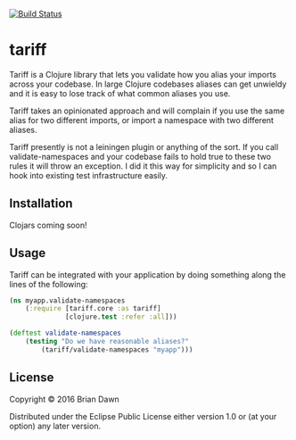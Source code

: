 [![Build Status](https://travis-ci.org/brian-dawn/tariff.svg?branch=master)](https://travis-ci.org/brian-dawn/tariff)

# tariff

Tariff is a Clojure library that lets you validate how you alias your imports across your codebase.
In large Clojure codebases aliases can get unwieldy and it is easy to lose track of what common aliases you use.

Tariff takes an opinionated approach and will complain if you use the same alias for two different imports, or import
a namespace with two different aliases.

Tariff presently is not a leiningen plugin or anything of the sort. If you call validate-namespaces and your codebase
fails to hold true to these two rules it will throw an exception. I did it this way for simplicity and so I can hook
into existing test infrastructure easily.

## Installation

Clojars coming soon!

## Usage

Tariff can be integrated with your application by doing something along the lines of the following:
```clojure
(ns myapp.validate-namespaces
    (:require [tariff.core :as tariff]
              [clojure.test :refer :all]))

(deftest validate-namespaces
    (testing "Do we have reasonable aliases?"
        (tariff/validate-namespaces "myapp")))
```

## License

Copyright © 2016 Brian Dawn

Distributed under the Eclipse Public License either version 1.0 or (at
your option) any later version.
